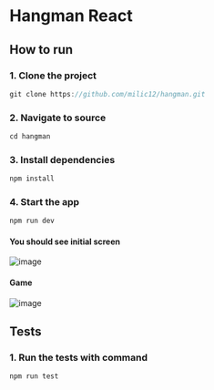 # Hangman React

## How to run
### 1. Clone the project

```js
git clone https://github.com/milic12/hangman.git
```
### 2. Navigate to source
```js
cd hangman
```
### 3. Install dependencies

```js
npm install
```

### 4. Start the app

```js
npm run dev
```

#### You should see initial screen
![image](https://github.com/user-attachments/assets/8448b3cb-cbc1-421f-aa9f-6964ee82439d)

#### Game

![image](https://github.com/user-attachments/assets/4c1f71c7-c6f7-40c0-95c7-1f10e1cb86ea)


## Tests

### 1. Run the tests with command

```js
npm run test
```


